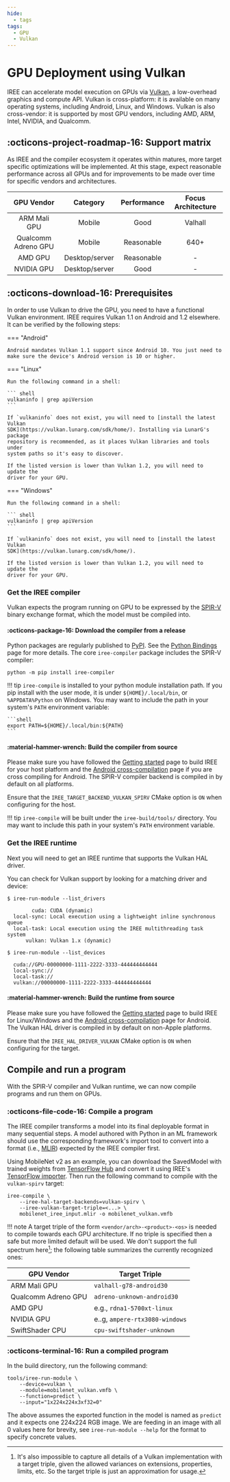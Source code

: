 ```yaml
---
hide:
  - tags
tags:
  - GPU
  - Vulkan
---
```


# GPU Deployment using Vulkan

IREE can accelerate model execution on GPUs via
[Vulkan](https://www.khronos.org/vulkan/), a low-overhead graphics and compute
API. Vulkan is cross-platform: it is available on many operating systems,
including Android, Linux, and Windows. Vulkan is also cross-vendor: it is
supported by most GPU vendors, including AMD, ARM, Intel, NVIDIA, and Qualcomm.

##  :octicons-project-roadmap-16: Support matrix

As IREE and the compiler ecosystem it operates within matures, more
target specific optimizations will be implemented. At this stage, expect
reasonable performance across all GPUs and for improvements to be
made over time for specific vendors and architectures.

GPU Vendor | Category | Performance | Focus Architecture
:--------: | :------: | :---------: | :----------------:
ARM Mali GPU | Mobile |  Good | Valhall
Qualcomm Adreno GPU | Mobile | Reasonable | 640+
AMD GPU | Desktop/server | Reasonable | -
NVIDIA GPU | Desktop/server | Good | -

## :octicons-download-16: Prerequisites

In order to use Vulkan to drive the GPU, you need to have a functional Vulkan
environment. IREE requires Vulkan 1.1 on Android and 1.2 elsewhere. It can be
verified by the following steps:

=== "Android"

    Android mandates Vulkan 1.1 support since Android 10. You just need to
    make sure the device's Android version is 10 or higher.

=== "Linux"

    Run the following command in a shell:

    ``` shell
    vulkaninfo | grep apiVersion
    ```

    If `vulkaninfo` does not exist, you will need to [install the latest Vulkan
    SDK](https://vulkan.lunarg.com/sdk/home/). Installing via LunarG's package
    repository is recommended, as it places Vulkan libraries and tools under
    system paths so it's easy to discover.

    If the listed version is lower than Vulkan 1.2, you will need to update the
    driver for your GPU.

=== "Windows"

    Run the following command in a shell:

    ``` shell
    vulkaninfo | grep apiVersion
    ```

    If `vulkaninfo` does not exist, you will need to [install the latest Vulkan
    SDK](https://vulkan.lunarg.com/sdk/home/).

    If the listed version is lower than Vulkan 1.2, you will need to update the
    driver for your GPU.

### Get the IREE compiler

Vulkan expects the program running on GPU to be expressed by the
[SPIR-V](https://www.khronos.org/registry/spir-v/) binary exchange format, which
the model must be compiled into.

#### :octicons-package-16: Download the compiler from a release

Python packages are regularly published to
[PyPI](https://pypi.org/user/google-iree-pypi-deploy/). See the
[Python Bindings](../../reference/bindings/python.md) page for more details.
The core `iree-compiler` package includes the SPIR-V compiler:

``` shell
python -m pip install iree-compiler
```

!!! tip
    `iree-compile` is installed to your python module installation path. If you
    pip install with the user mode, it is under `${HOME}/.local/bin`, or
    `%APPDATA%Python` on Windows. You may want to include the path in your
    system's `PATH` environment variable:

    ```shell
    export PATH=${HOME}/.local/bin:${PATH}
    ```

#### :material-hammer-wrench: Build the compiler from source

Please make sure you have followed the
[Getting started](../../building-from-source/getting-started.md) page to build
IREE for your host platform and the
[Android cross-compilation](../../building-from-source/android.md) page if you
are cross compiling for Android. The SPIR-V compiler backend is compiled in by
default on all platforms.

Ensure that the `IREE_TARGET_BACKEND_VULKAN_SPIRV` CMake option is `ON` when
configuring for the host.

!!! tip
    `iree-compile` will be built under the `iree-build/tools/` directory. You
    may want to include this path in your system's `PATH` environment variable.

### Get the IREE runtime

Next you will need to get an IREE runtime that supports the Vulkan HAL driver.

You can check for Vulkan support by looking for a matching driver and device:

```console hl_lines="6"
$ iree-run-module --list_drivers

        cuda: CUDA (dynamic)
  local-sync: Local execution using a lightweight inline synchronous queue
  local-task: Local execution using the IREE multithreading task system
      vulkan: Vulkan 1.x (dynamic)
```

```console hl_lines="6"
$ iree-run-module --list_devices

  cuda://GPU-00000000-1111-2222-3333-444444444444
  local-sync://
  local-task://
  vulkan://00000000-1111-2222-3333-444444444444
```

#### :material-hammer-wrench: Build the runtime from source

Please make sure you have followed the
[Getting started](../../building-from-source/getting-started.md) page to build
IREE for Linux/Windows and the
[Android cross-compilation](../../building-from-source/android.md) page for
Android. The Vulkan HAL driver is compiled in by default on non-Apple platforms.

Ensure that the `IREE_HAL_DRIVER_VULKAN` CMake option is `ON` when configuring
for the target.

## Compile and run a program

With the SPIR-V compiler and Vulkan runtime, we can now compile programs and run
them on GPUs.

### :octicons-file-code-16: Compile a program

The IREE compiler transforms a model into its final deployable format in many
sequential steps. A model authored with Python in an ML framework should use the
corresponding framework's import tool to convert into a format (i.e.,
[MLIR](https://mlir.llvm.org/)) expected by the IREE compiler first.

Using MobileNet v2 as an example, you can download the SavedModel with trained
weights from
[TensorFlow Hub](https://tfhub.dev/google/tf2-preview/mobilenet_v2/classification)
and convert it using IREE's
[TensorFlow importer](../ml-frameworks/tensorflow.md). Then run the following
command to compile with the `vulkan-spirv` target:

``` shell hl_lines="2 3"
iree-compile \
    --iree-hal-target-backends=vulkan-spirv \
    --iree-vulkan-target-triple=<...> \
    mobilenet_iree_input.mlir -o mobilenet_vulkan.vmfb
```

!!! note
    A target triple of the form `<vendor/arch>-<product>-<os>` is needed
    to compile towards each GPU architecture. If no triple is specified then a safe
    but more limited default will be used. We don't support the full spectrum
    here[^1]; the following table summarizes the
    currently recognized ones:

| GPU Vendor | Target Triple |
| ---------- | ------------- |
ARM Mali GPU | `valhall-g78-android30`
Qualcomm Adreno GPU | `adreno-unknown-android30`
AMD GPU | e.g., `rdna1-5700xt-linux`
NVIDIA GPU | e..g, `ampere-rtx3080-windows`
SwiftShader CPU | `cpu-swiftshader-unknown`

### :octicons-terminal-16: Run a compiled program

In the build directory, run the following command:

``` shell hl_lines="2"
tools/iree-run-module \
    --device=vulkan \
    --module=mobilenet_vulkan.vmfb \
    --function=predict \
    --input="1x224x224x3xf32=0"
```

The above assumes the exported function in the model is named as `predict` and
it expects one 224x224 RGB image. We are feeding in an image with all 0 values
here for brevity, see `iree-run-module --help` for the format to specify
concrete values.

<!-- TODO(??): Vulkan profiles / API versions / extensions -->

<!-- TODO(??): measuring performance -->

<!-- TODO(??): troubleshooting -->

[^1]: It's also impossible to capture all details of a Vulkan implementation
with a target triple, given the allowed variances on extensions, properties,
limits, etc. So the target triple is just an approximation for usage.
